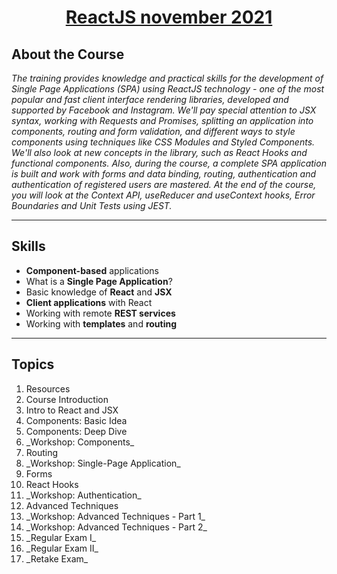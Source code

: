 # <a href="https://softuni.bg/trainings/3575/reactjs-november-2021"><p align="center">ReactJS november 2021<p></a>

## About the Course
_The training provides knowledge and practical skills for the development of Single Page Applications (SPA) using ReactJS technology - one of the most popular and fast client interface rendering libraries, developed and supported by Facebook and Instagram. We'll pay special attention to JSX syntax, working with Requests and Promises, splitting an application into components, routing and form validation, and different ways to style components using techniques like CSS Modules and Styled Components. We'll also look at new concepts in the library, such as React Hooks and functional components. Also, during the course, a complete SPA application is built and work with forms and data binding, routing, authentication and authentication of registered users are mastered. At the end of the course, you will look at the Context API, useReducer and useContext hooks, Error Boundaries and Unit Tests using JEST._

---

## Skills
* **Component-based** applications
* What is a **Single Page Application**?
* Basic knowledge of **React** and **JSX**
* **Client applications** with React
* Working with remote **REST services**
* Working with **templates** and **routing**

---

## Topics

<ol>
  <li>Resources</li>
  <li>Course Introduction</li>
  <li>Intro to React and JSX</li>
  <li>Components: Basic Idea</li>
  <li>Components: Deep Dive</li>
  <li>_Workshop: Components_</li>
  <li>Routing</li>
  <li>_Workshop: Single-Page Application_</li>
  <li>Forms</li>
  <li>React Hooks</li>
  <li>_Workshop: Authentication_</li>
  <li>Advanced Techniques</li>
  <li>_Workshop: Advanced Techniques - Part 1_</li>
  <li>_Workshop: Advanced Techniques - Part 2_</li>
  <li>_Regular Exam I_</li>
  <li>_Regular Exam II_</li>
  <li>_Retake Exam_</li>
</ol>











